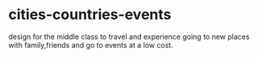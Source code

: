 # cities-countries-events
design for the middle class to travel and experience going to new places with family,friends and go to events at a low cost.
